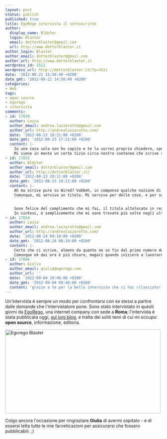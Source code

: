 ```yaml
---
layout: post
status: publish
published: true
title: EgoRego intervista il sottoscritto
author:
  display_name: Bl@ster
  login: Blaster
  email: dottorblaster@gmail.com
  url: http://www.dottorblaster.it
author_login: Blaster
author_email: dottorblaster@gmail.com
author_url: http://www.dottorblaster.it
wordpress_id: 1511
wordpress_url: http://dottorblaster.it/?p=1511
date: '2012-08-21 15:58:40 +0200'
date_gmt: '2012-08-21 14:58:40 +0200'
categories:
- Web
tags:
- open source
- egorego
- intervista
comments:
- id: 17830
  author: Lazza
  author_email: andrea.lazzarotto@gmail.com
  author_url: http://andrealazzarotto.com/
  date: '2012-08-23 18:21:00 +0200'
  date_gmt: '2012-08-23 17:21:00 +0200'
  content: |-
    Io una cosa sola non ho capito e te la vorrei proprio chiedere, spero che non sembri una critica o una polemica ma è solo pura curiosità... :D Come mai ti sei auto-dato il titolo (inventato?) di "open source evangelist"? Voglio dire, tu sei una persona seria e intelligente che fa robe serie e intelligenti, mentre nella maggioranza dei casi la gente che si dà titoloni con quattro parole inglese messe lì per far stile lo fa soltanto per farsi vedere "altolocata" quando invece non sa una mazza.
    Mi viene in mente un certo tizio circa nostro coetaneo che scrive su Wired e si autodefinisce "esperto di sicurezza informatica"... XD Ovviamente non voglio paragonarti a un individuo così incapace, è che in entrambi i casi non capisco da cosa derivi la scelta del "titolo nobiliare" del caso. La tua da cosa deriva? :)
- id: 17832
  author: Bl@ster
  author_email: dottorblaster@gmail.com
  author_url: http://dottorblaster.it/
  date: '2012-08-23 20:11:00 +0200'
  date_gmt: '2012-08-23 19:11:00 +0200'
  content: |-
    Ah ma scrive pure su Wired? Vabbeh, in compenso qualche nozione di sicurezza (circa) ce l'ha. :D
    Comunque, mi serviva un titolo. Mi serviva per delle cose, e per soddisfare il mio ego da drama queen in costante ricerca di attenzione (:D), così alla fine ho cercato di scegliere il titolo che più rispecchia quello che cerco di fare, anche se a posteriori ritengo che "open source specialist" possa essere una scelta migliore.


    Sono felice del complimento che mi fai, il titolo altolocato in realtà è scelto perché in quelle tre parole io ci credo davvero, e credo veramente in quello che faccio, a dispetto dell'infamia della lingua estera scelta. :P
    In sintesi, è semplicemente che mi sono trovato più volte negli ultimi tempi a rispondere alla domanda "che lavoro fai?" e dato che le prime due volte c'ho messo mezz'ora a rispondere, adesso ci metto tre secondi. Se poi la persona con cui interloquisco vuole saperne di più, sarò felice di spendere la mia mezz'ora per farle capire perché credo che le aziende debbano utilizzare più software open source e a loro volta aprire i loro prodotti, ma intanto mi sono creato il mio "inizio di conversazione" ;D
- id: 17834
  author: Lazza
  author_email: andrea.lazzarotto@gmail.com
  author_url: http://andrealazzarotto.com/
  date: '2012-08-24 09:10:00 +0200'
  date_gmt: '2012-08-24 08:10:00 +0200'
  content: |-
    Certo che ci scrive, almeno da quanto ne so fin dal primo numero della rivista in versione italiana curava la sezione delle FAQ: è come se a me dessero da curare una rubrica su una rivista che parla di arabo antico. :D
    Comunque ok dai ora è più chiaro, magari quando inizierò a lavorare io (dico sempre che c'è tempo... XD) mi dovrò altrettanto inventare qualcosa. Grazie del chiarimento come sempre dettagliato. ;)
- id: 17886
  author: Giulia
  author_email: giulia@egorego.com
  author_url: ''
  date: '2012-09-04 10:40:00 +0200'
  date_gmt: '2012-09-04 09:40:00 +0200'
  content: 'grazie a te per la bella intervista che ci hai rilasciato! '
---
```

<p>Un'intervista è sempre un modo per confrontarsi con se stessi a partire dalle domande che l'intervistatore pone. Sono stato intervistato in questi giorni da <a href="http://egorego.com/">EgoRego</a>, una internet company con sede a <strong>Roma</strong>; l'intervista è stata pubblicata oggi, <a href="http://egorego.com/web/intervista-ad-alessio-biancalana-lopen-source-la-libera-cultura-le-nuove-iniziative-editoriali/">sul loro blog</a>, e tratta dei soliti temi di cui mi occupo: <strong>open source</strong>, informazione, editoria.</p>
<p><img class="aligncenter" title="Egorego Blaster" src="http://egorego.com/wp-content/uploads/2012/08/vitazione-biancalana.jpg" alt="Egorego Blaster" width="500" height="270" /></p>
<p>Colgo ancora l'occasione per ringraziare <strong>Giulia</strong> di avermi ospitato - e di essersi letta tutte le mie farneticazioni per assicurarsi che fossero pubblicabili. ;)</p>
